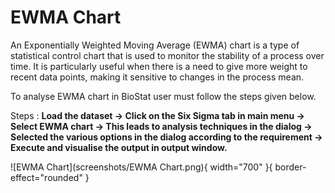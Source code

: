 # EWMA Chart

An Exponentially Weighted Moving Average (EWMA) chart is a type of statistical control chart that is used to monitor the stability of a process over time. It is particularly useful when there is a need to give more weight to recent data points, making it sensitive to changes in the process mean.

To analyse EWMA chart in BioStat user must follow the steps given below.

Steps
: __Load the dataset -> Click on the Six Sigma tab in main menu -> Select EWMA chart -> This leads to analysis techniques in the dialog -> Selected the various options in the dialog according to the requirement -> Execute and visualise the output in output window.__

![EWMA Chart](screenshots/EWMA Chart.png){ width="700" }{ border-effect="rounded" }
